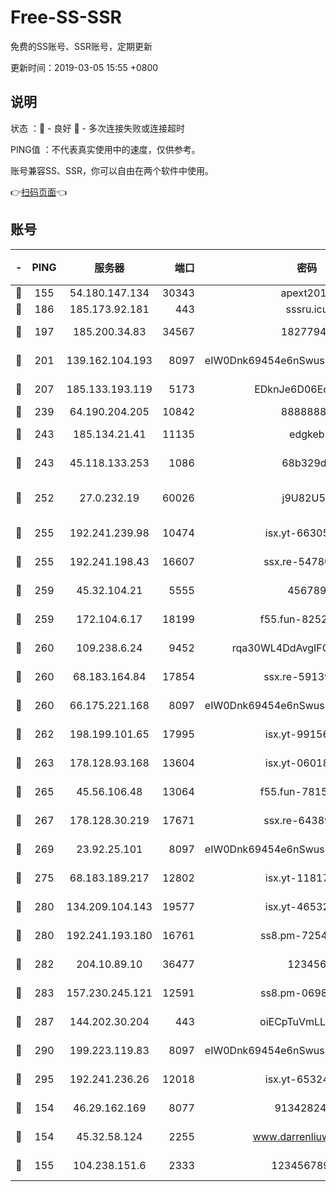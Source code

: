 # Free-SS-SSR

免费的SS账号、SSR账号，定期更新

更新时间：2019-03-05 15:55 +0800

## 说明

状态     ：🙂 - 良好 🙁 - 多次连接失败或连接超时

PING值   ：不代表真实使用中的速度，仅供参考。

账号兼容SS、SSR，你可以自由在两个软件中使用。

👉[扫码页面](https://liesauer.github.io/free-ss-ssr.github.io/)👈

## 账号

|-|PING|服务器|端口|密码|加密方式|区域|
|:----:|:----:|:-----:|-----:|:----:|:----:|:----:|
|🙂|155|54.180.147.134|30343|apext2019|chacha20|KR|
|🙂|186|185.173.92.181|443|sssru.icu|rc4-md5|RU|
|🙂|197|185.200.34.83|34567|18277940|aes-256-cfb|US|
|🙂|201|139.162.104.193|8097|eIW0Dnk69454e6nSwuspv9DmS201tQ0D|aes-256-cfb|JP|
|🙂|207|185.133.193.119|5173|EDknJe6D06EoWDaw|aes-256-cfb|US|
|🙂|239|64.190.204.205|10842|88888888|rc4-md5|US|
|🙂|243|185.134.21.41|11135|edgkeb|aes-256-cfb|GB|
|🙂|243|45.118.133.253|1086|68b329da|aes-256-cfb|SG|
|🙂|252|27.0.232.19|60026|j9U82U53|xchacha20-ietf-poly1305|HK|
|🙂|255|192.241.239.98|10474|isx.yt-66305789|aes-256-cfb|US|
|🙂|255|192.241.198.43|16607|ssx.re-54780207|aes-256-cfb|US|
|🙂|259|45.32.104.21|5555|456789|aes-256-cfb|SG|
|🙂|259|172.104.6.17|18199|f55.fun-82524174|aes-256-cfb|US|
|🙂|260|109.238.6.24|9452|rqa30WL4DdAvgIFG6Fs3znzTa|aes-256-cfb|FR|
|🙂|260|68.183.164.84|17854|ssx.re-59139311|aes-256-cfb|US|
|🙂|260|66.175.221.168|8097|eIW0Dnk69454e6nSwuspv9DmS201tQ0D|aes-256-cfb|US|
|🙂|262|198.199.101.65|17995|isx.yt-99156617|aes-256-cfb|US|
|🙂|263|178.128.93.168|13604|isx.yt-06018557|aes-256-cfb|SG|
|🙂|265|45.56.106.48|13064|f55.fun-78155284|aes-256-cfb|US|
|🙂|267|178.128.30.219|17671|ssx.re-64389778|aes-256-cfb|SG|
|🙂|269|23.92.25.101|8097|eIW0Dnk69454e6nSwuspv9DmS201tQ0D|aes-256-cfb|US|
|🙂|275|68.183.189.217|12802|isx.yt-11817272|aes-256-cfb|SG|
|🙂|280|134.209.104.143|19577|isx.yt-46532093|aes-256-cfb|SG|
|🙂|280|192.241.193.180|16761|ss8.pm-72545882|aes-256-cfb|US|
|🙂|282|204.10.89.10|36477|123456|aes-256-cfb|US|
|🙂|283|157.230.245.121|12591|ss8.pm-06983018|aes-256-cfb|SG|
|🙂|287|144.202.30.204|443|oiECpTuVmLLxk4Ts|aes-256-cfb|US|
|🙂|290|199.223.119.83|8097|eIW0Dnk69454e6nSwuspv9DmS201tQ0D|aes-256-cfb|US|
|🙂|295|192.241.236.26|12018|isx.yt-65324687|aes-256-cfb|US|
|🙂|154|46.29.162.169|8077|9134282479|aes-256-cfb|RU|
|🙂|154|45.32.58.124|2255|www.darrenliuwei.com|aes-256-cfb|JP|
|🙂|155|104.238.151.6|2333|12345678900|aes-256-cfb|JP|
